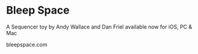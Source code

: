 # Bleep Space

A Sequencer toy by Andy Wallace and Dan Friel
available now for iOS, PC & Mac

bleepspace.com
